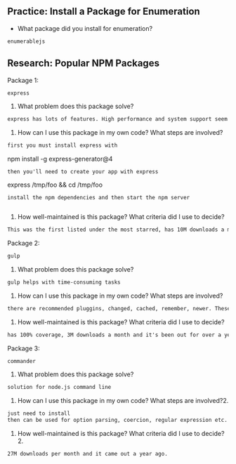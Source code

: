 ## Practice: Install a Package for Enumeration

- What package did you install for enumeration?

```md
enumerablejs
```

## Research: Popular NPM Packages

Package 1:
```md
express
```
1.  What problem does this package solve?
```md
express has lots of features. High performance and system support seem to be the best. The webpage says its a great solution for single page apps.
```
1.  How can I use this package in my own code? What steps are involved?
```md
first you must install express with
```
npm install -g express-generator@4
```
then you'll need to create your app with express
```
express /tmp/foo && cd /tmp/foo
```
install the npm dependencies and then start the npm server


```
1.  How well-maintained is this package? What criteria did I use to decide?
```md
This was the first listed under the most starred, has 10M downloads a month, has 100% coverage, works on windows and linux.
```

Package 2:
```md
gulp
```
1.  What problem does this package solve?
```md
gulp helps with time-consuming tasks
```
1.  How can I use this package in my own code? What steps are involved?
```md
there are recommended pluggins, changed, cached, remember, newer. These all make navigating through files a lot easier
```
1.  How well-maintained is this package? What criteria did I use to decide?
```md
has 100% coverage, 3M downloads a month and it's been out for over a year.
```

Package 3:
```md
commander
```
1.  What problem does this package solve?
```md
solution for node.js command line
```
1.  How can I use this package in my own code? What steps are involved?2.
```md
just need to install
then can be used for option parsing, coercion, regular expression etc. Seems like commander is super popular and easy to use for basically everything
```
1.  How well-maintained is this package? What criteria did I use to decide?2.
```md
27M downloads per month and it came out a year ago.
```

